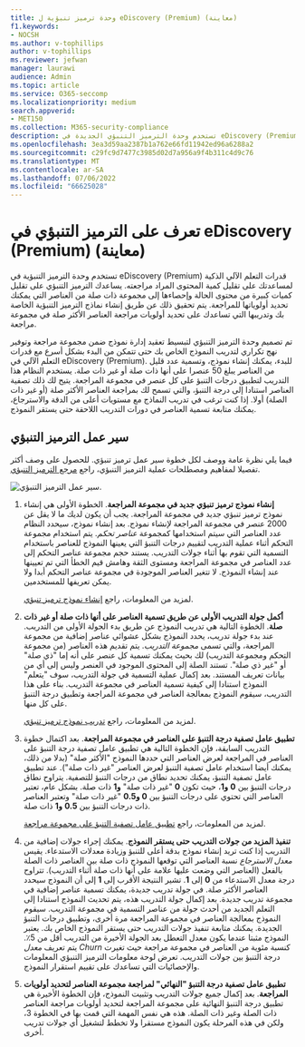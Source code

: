 ```yaml
---
title: وحدة ترميز تنبؤية ل eDiscovery (Premium) (معاينة)
f1.keywords:
- NOCSH
ms.author: v-tophillips
author: v-tophillips
ms.reviewer: jefwan
manager: laurawi
audience: Admin
ms.topic: article
ms.service: O365-seccomp
ms.localizationpriority: medium
search.appverid:
- MET150
ms.collection: M365-security-compliance
description: تستخدم وحدة الترميز التنبؤي الجديدة في eDiscovery (Premium) التعلم الآلي لتحليل العناصر في مجموعة مراجعة للتنبؤ بالعناصر ذات الصلة بحالتك أو التحقيق.
ms.openlocfilehash: 3ea3d59aa2387b1a762e66fd11942ed96a6288a2
ms.sourcegitcommit: c29fc9d7477c3985d02d7a956a9f4b311c4d9c76
ms.translationtype: MT
ms.contentlocale: ar-SA
ms.lasthandoff: 07/06/2022
ms.locfileid: "66625028"
---
```

# <a name="learn-about-predictive-coding-in-ediscovery-premium-preview"></a>تعرف على الترميز التنبؤي في eDiscovery (Premium) (معاينة)

تستخدم وحدة الترميز التنبؤية في eDiscovery (Premium) قدرات التعلم الآلي الذكية لمساعدتك على تقليل كمية المحتوى المراد مراجعته. يساعدك الترميز التنبؤي على تقليل كميات كبيرة من محتوى الحالة وإحصاءها إلى مجموعة ذات صلة من العناصر التي يمكنك تحديد أولوياتها للمراجعة. يتم تحقيق ذلك عن طريق إنشاء نماذج الترميز التنبؤية الخاصة بك وتدريبها التي تساعدك على تحديد أولويات مراجعة العناصر الأكثر صلة في مجموعة مراجعة.

تم تصميم وحدة الترميز التنبؤي لتبسيط تعقيد إدارة نموذج ضمن مجموعة مراجعة وتوفير نهج تكراري لتدريب النموذج الخاص بك حتى تتمكن من البدء بشكل أسرع مع قدرات التعلم الآلي في eDiscovery (Premium). للبدء، يمكنك إنشاء نموذج، وتسمية عدد قليل من العناصر يبلغ 50 عنصرا على أنها ذات صلة أو غير ذات صلة. يستخدم النظام هذا التدريب لتطبيق درجات التنبؤ على كل عنصر في مجموعة المراجعة. يتيح لك ذلك تصفية العناصر استنادا إلى درجة التنبؤ، والتي تسمح لك بمراجعة العناصر الأكثر صلة (أو غير ذات الصلة) أولا. إذا كنت ترغب في تدريب النماذج مع مستويات أعلى من الدقة والاسترجاع، يمكنك متابعة تسمية العناصر في دورات التدريب اللاحقة حتى يستقر النموذج.  

## <a name="the-predictive-coding-workflow"></a>سير عمل الترميز التنبؤي

فيما يلي نظرة عامة ووصف لكل خطوة سير عمل ترميز تنبؤي. للحصول على وصف أكثر تفصيلا لمفاهيم ومصطلحات عملية الترميز التنبؤي، راجع [مرجع الترميز التنبؤي](predictive-coding-reference.md).

![سير عمل الترميز التنبؤي.](..\media\PredictiveCodingWorkflow.png)

1. **إنشاء نموذج ترميز تنبؤي جديد في مجموعة المراجعة**. الخطوة الأولى هي إنشاء نموذج ترميز تنبؤي جديد في مجموعة المراجعة. يجب أن يكون لديك ما لا يقل عن 2000 عنصر في مجموعة المراجعة لإنشاء نموذج. بعد إنشاء نموذج، سيحدد النظام عدد العناصر التي سيتم استخدامها كمجموعة *عناصر تحكم*. يتم استخدام مجموعة التحكم أثناء عملية التدريب لتقييم درجات التنبؤ التي يعينها النموذج للعناصر باستخدام التسمية التي تقوم بها أثناء جولات التدريب. يستند حجم مجموعة عناصر التحكم إلى عدد العناصر في مجموعة المراجعة ومستوى الثقة وهامش قيم الخطأ التي تم تعيينها عند إنشاء النموذج. لا تتغير العناصر الموجودة في مجموعة عناصر التحكم أبدا ولا يمكن تعريفها للمستخدمين.

   لمزيد من المعلومات، راجع [إنشاء نموذج ترميز تنبؤي](predictive-coding-create-model.md).

2. **أكمل جولة التدريب الأولى عن طريق تسمية العناصر على أنها ذات صلة أو غير ذات صلة**. الخطوة التالية هي تدريب النموذج عن طريق بدء الجولة الأولى من التدريب. عند بدء جولة تدريب، يحدد النموذج بشكل عشوائي عناصر إضافية من مجموعة المراجعة، والتي تسمى *مجموعة التدريب*. يتم تقديم هذه العناصر (من مجموعة التحكم ومجموعة التدريب) لك بحيث يمكنك تسمية كل عنصر على أنه إما "ذي صلة" أو "غير ذي صلة". تستند الصلة إلى المحتوى الموجود في العنصر وليس إلى أي من بيانات تعريف المستند. بعد إكمال عملية التسمية في جولة التدريب، سوف "يتعلم" النموذج استنادا إلى كيفية تسمية العناصر في مجموعة التدريب. بناء على هذا التدريب، سيقوم النموذج بمعالجة العناصر في مجموعة المراجعة وتطبيق درجة التنبؤ على كل منها.

   لمزيد من المعلومات، راجع [تدريب نموذج ترميز تنبؤي](predictive-coding-train-model.md).

3. **تطبيق عامل تصفية درجة التنبؤ على العناصر في مجموعة المراجعة**. بعد اكتمال خطوة التدريب السابقة، فإن الخطوة التالية هي تطبيق عامل تصفية درجة التنبؤ على العناصر في المراجعة لعرض العناصر التي حددها النموذج "الأكثر صلة" (بدلا من ذلك، يمكنك أيضا استخدام عامل تصفية التنبؤ لعرض العناصر "غير ذات صلة"). عند تطبيق عامل تصفية التنبؤ، يمكنك تحديد نطاق من درجات التنبؤ للتصفية. يتراوح نطاق درجات التنبؤ بين **0** **و1**، حيث تكون **0** "غير ذات صلة" **و1** ذات صلة. بشكل عام، تعتبر العناصر التي تحتوي على  درجات التنبؤ بين **0 و0.5** "غير ذات صلة" وتعتبر العناصر ذات درجات التنبؤ بين **0.5** **و1** ذات صلة.

   لمزيد من المعلومات، راجع [تطبيق عامل تصفية التنبؤ على مجموعة مراجعة](predictive-coding-apply-prediction-filter.md).

4. **تنفيذ المزيد من جولات التدريب حتى يستقر النموذج**. يمكنك إجراء جولات إضافية من التدريب إذا كنت تريد إنشاء نموذج بدقة أعلى للتنبؤ وزيادة معدلات الاستدعاء. يقيس *معدل الاسترجاع* نسبة العناصر التي توقعها النموذج ذات صلة بين العناصر ذات الصلة بالفعل (العناصر التي وضعت عليها علامة على أنها ذات صلة أثناء التدريب). تتراوح درجة معدل الاستدعاء من **0** إلى **1**. تشير النتيجة الأقرب إلى **1** إلى أن النموذج سيحدد العناصر الأكثر صلة. في جولة تدريب جديدة، يمكنك تسمية عناصر إضافية في مجموعة تدريب جديدة. بعد إكمال جولة التدريب هذه، يتم تحديث النموذج استنادا إلى التعلم الجديد من أحدث جولة من عناصر التسمية في مجموعة التدريب. سيقوم النموذج بمعالجة العناصر في مجموعة المراجعة مرة أخرى، وتطبيق درجات التنبؤ الجديدة. يمكنك متابعة تنفيذ جولات التدريب حتى يستقر النموذج الخاص بك. يعتبر النموذج مثبتا عندما يكون معدل التعطل بعد الجولة الأخيرة من التدريب أقل من 5٪. يتم تعريف *معدل Churn* كنسبة مئوية من العناصر في مجموعة مراجعة حيث تغيرت درجة التنبؤ بين جولات التدريب. تعرض لوحة معلومات الترميز التنبؤي المعلومات والإحصائيات التي تساعدك على تقييم استقرار النموذج.

5. **تطبيق عامل تصفية درجة التنبؤ "النهائي" لمراجعة مجموعة العناصر لتحديد أولويات المراجعة**. بعد إكمال جميع جولات التدريب وتثبيت النموذج، فإن الخطوة الأخيرة هي تطبيق درجة التنبؤ النهائية على مجموعة المراجعة لتحديد أولويات مراجعة العناصر ذات الصلة وغير ذات الصلة. هذه هي نفس المهمة التي قمت بها في الخطوة 3، ولكن في هذه المرحلة يكون النموذج مستقرا ولا تخطط لتشغيل أي جولات تدريب أخرى.
